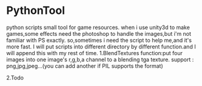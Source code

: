 # PythonTool
python scripts small tool for game resources. 
when i use unity3d to make games,some effects need the photoshop to handle the images,but i'm not familiar with PS exactly.
so,sometimes i need the script to help me,and it's more fast.
I will put scripts into different directory by different function.and I will append this with my rest of time.
1.BlendTextures
   function:put four images into one image's r,g,b,a channel to a blending tga texture.
   support : png,jpg,jpeg...(you can add another if PIL supports the format)
   
2.Todo
